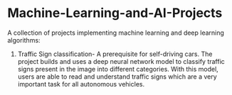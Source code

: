 # Machine-Learning-and-AI-Projects
A collection of projects implementing machine learning and deep learning algorithms:
1) Traffic Sign classification- A prerequisite for self-driving cars. The project builds and uses a deep neural network model to classify traffic signs present in the image into different categories. 
With this model, users are able to read and understand traffic signs which are a very important task for all autonomous vehicles.
